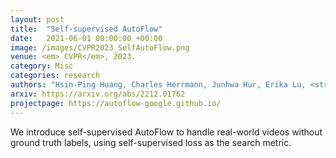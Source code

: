 ```yaml
---
layout: post
title:  "Self-supervised AutoFlow"
date:   2021-06-01 00:00:00 +00:00
image: /images/CVPR2023_SelfAutoFlow.png
venue: <em> CVPR</em>, 2023.
category: Misc
categories: research
authors: "Hsin-Ping Huang, Charles Herrmann, Junhwa Hur, Erika Lu, <strong>Kyle Sargent</strong>, Austin Stone, Ming-Hsuan Yang, Deqing Sun"
arxiv: https://arxiv.org/abs/2212.01762
projectpage: https://autoflow-google.github.io/
---
```

We introduce self-supervised AutoFlow to handle real-world videos without ground truth labels, using self-supervised loss as the search metric.
